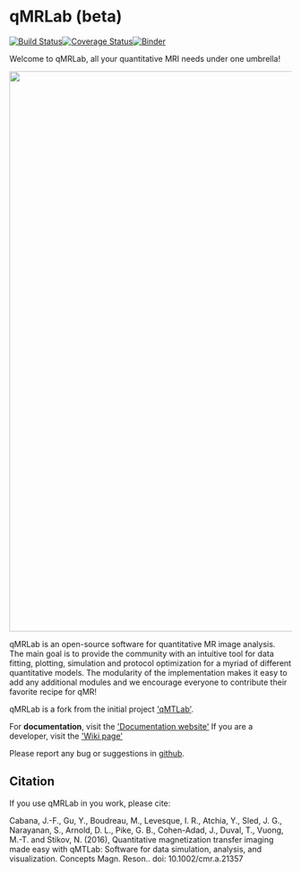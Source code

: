 # qMRLab (beta)
[![Build Status](https://travis-ci.org/qMRLab/qMRLab.svg?branch=master)](https://travis-ci.org/qMRLab/qMRLab)[![Coverage Status](https://coveralls.io/repos/github/qMRLab/qMRLab/badge.svg?branch=master)](https://coveralls.io/github/qMRLab/qMRLab?branch=master)[![Binder](https://mybinder.org/badge.svg)](https://mybinder.org/v2/gh/qMRLab/qMRLab/bids?filepath=qMRLab/mt_sat_example.ipynb)

Welcome to qMRLab, all your quantitative MRI needs under one umbrella! 

<img src="qMRLab-intro.png" width="1000">


qMRLab is an open-source software for quantitative MR image analysis. The main goal
is to provide the community with an intuitive tool for data fitting, plotting, simulation and protocol optimization for a myriad of different quantitative models.
The modularity of the implementation makes it easy to add any additional modules and we encourage everyone to contribute their favorite recipe for qMR!

qMRLab is a fork from the initial project ['qMTLab'](https://github.com/qMRLab/qMTLab).  

For **documentation**, visit the ['Documentation website'](http://qmrlab.readthedocs.io/)
If you are a developer, visit the ['Wiki page'](https://github.com/qMRLab/qMRLab/wiki) 


Please report any bug or suggestions in [github](https://github.com/qMRLab/qMRLab/issues).
    

## Citation

If you use qMRLab in you work, please cite:

Cabana, J.-F., Gu, Y., Boudreau, M., Levesque, I. R., Atchia, Y., Sled, J. G., Narayanan, S., Arnold, D. L., Pike, G. B., Cohen-Adad, J., Duval, T., Vuong, M.-T. and Stikov, N. (2016), Quantitative magnetization transfer imaging made easy with qMTLab: Software for data simulation, analysis, and visualization. Concepts Magn. Reson.. doi: 10.1002/cmr.a.21357

